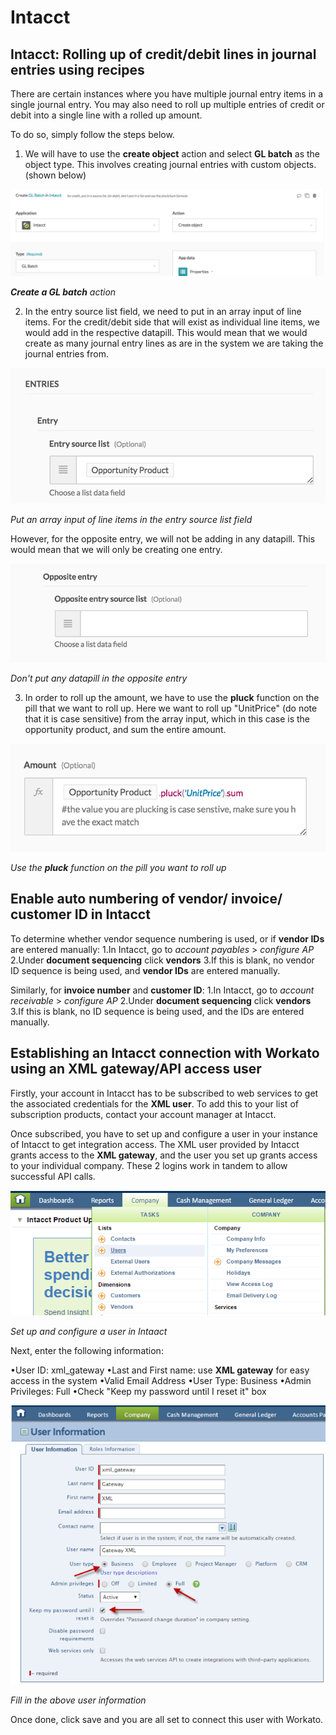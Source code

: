 # Intacct


## Intacct: Rolling up of credit/debit lines in journal entries using recipes
There are certain instances where you have multiple journal entry items in a single journal entry. You may also need to roll up multiple entries of credit or debit into a single line with a rolled up amount.




To do so, simply follow the steps below. 


1. We will have to use the **create object** action and select **GL batch** as the object type. This involves creating journal entries with custom objects. (shown below)

![Create GL batch action](/assets/images/connectors/intaact/create-GL-batch-action.png)

***Create a GL batch** action*

2. In the entry source list field, we need to put in an array input of line items. For the credit/debit side that will exist as individual line items, we would add in the respective datapill. This would mean that we would create as many journal entry lines as are in the system we are taking the journal entries from.

![Put array in entry source list field](/assets/images/connectors/intaact/entry-source-list-field-array.png)

*Put an array input of line items in the entry source list field*

  However, for the opposite entry, we will not be adding in any datapill. This would mean that we will only be creating one entry. 

![No data pill in opposite entry](/assets/images/connectors/intaact/opposite-entry-blank.png)

*Don't put any datapill in the opposite entry*

3. In order to roll up the amount, we have to use the **pluck** function on the pill that we want to roll up. Here we want to roll up "UnitPrice" (do note that it is case sensitive) from the array input, which in this case is the opportunity product, and sum the entire amount.

![Pluck function on pill to be rolled up](/assets/images/connectors/intaact/pluck-function-on-pill.png)

*Use the **pluck** function on the pill you want to roll up*


## Enable auto numbering of vendor/ invoice/ customer ID in Intacct 

To determine whether vendor sequence numbering is used, or if **vendor IDs** are entered manually:
1.In Intacct, go to *account payables* > *configure AP* 
2.Under **document sequencing** click **vendors** 
3.If this is blank, no vendor ID sequence is being used, and **vendor IDs** are entered manually.

Similarly, for **invoice number** and **customer ID**:
1.In Intacct, go to *account receivable* > *configure AP* 
2.Under **document sequencing** click **vendors** 
3.If this is blank, no ID sequence is being used, and the IDs are entered manually.


## Establishing an Intacct connection with Workato using an XML gateway/API access user

Firstly, your account in Intacct has to be subscribed to web services to get the associated credentials for the **XML user**. To add this to your list of subscription products, contact your account manager at Intacct.

Once subscribed, you have to set up and configure a user in your instance of Intacct to get integration access. The XML user provided by Intacct grants access to the **XML gateway**, and the user you set up grants access to your individual company. These 2 logins work in tandem to allow successful API calls. 

![Set up and configure user](/assets/images/connectors/intaact/set-up-user.png)

*Set up and configure a user in Intaact*

Next, enter the following information:
  
•User ID: xml_gateway 
•Last and First name: use **XML gateway** for easy access in the system
•Valid Email Address
•User Type: Business 
•Admin Privileges: Full 
•Check "Keep my password until I reset it" box

![Fill in user information](/assets/images/connectors/intaact/fill-in-info.png)

*Fill in the above user information*

Once done, click save and you are all set to connect this user with Workato. 
